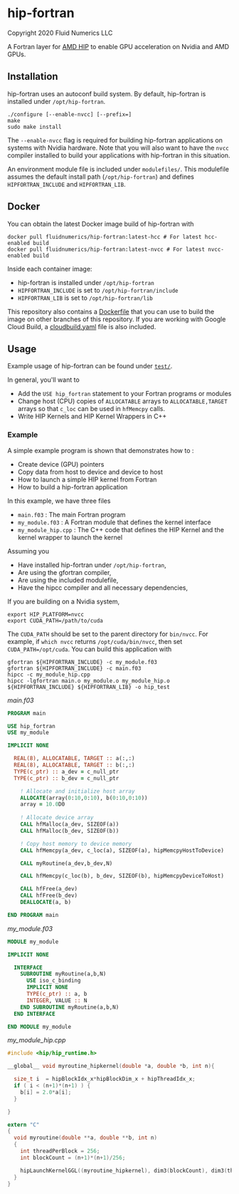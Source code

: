 # hip-fortran
Copyright 2020 Fluid Numerics LLC

A Fortran layer for [AMD HIP](https://github.com/ROCm-Developer-Tools/HIP) to enable GPU acceleration on Nvidia and AMD GPUs.

## Installation
hip-fortran uses an autoconf build system. By default, hip-fortran is installed under `/opt/hip-fortran`.
```
./configure [--enable-nvcc] [--prefix=]
make
sudo make install
```
The `--enable-nvcc` flag is required for building hip-fortran applications on systems with Nvidia hardware. Note that you will also want to have the `nvcc` compiler installed to build your applications with hip-fortran in this situation.

An environment module file is included under `modulefiles/`. This modulefile assumes the default install path (`/opt/hip-fortran`) and defines `HIPFORTRAN_INCLUDE` and `HIPFORTRAN_LIB`.

## Docker
You can obtain the latest Docker image build of hip-fortran with
```
docker pull fluidnumerics/hip-fortran:latest-hcc # For latest hcc-enabled build
docker pull fluidnumerics/hip-fortran:latest-nvcc # For latest nvcc-enabled build
```
Inside each container image: 
* hip-fortran is installed under `/opt/hip-fortran`
* `HIPFORTRAN_INCLUDE` is set to `/opt/hip-fortran/include`
* `HIPFORTRAN_LIB` is set to `/opt/hip-fortran/lib`

This repository also contains a [Dockerfile](./Dockerfile) that you can use to build the image on other branches of this repository.
If you are working with Google Cloud Build, a [cloudbuild.yaml](./cloudbuild.yaml) file is also included.

## Usage
Example usage of hip-fortran can be found under [`test/`](test/).

In general, you'll want to
* Add the `USE hip_fortran` statement to your Fortran programs or modules
* Change host (CPU) copies of `ALLOCATABLE` arrays to `ALLOCATABLE,TARGET` arrays so that `c_loc` can be used in `hfMemcpy` calls.
* Write HIP Kernels and HIP Kernel Wrappers in C++

### Example
A simple example program is shown that demonstrates how to : 
* Create device (GPU) pointers
* Copy data from host to device and device to host
* How to launch a simple HIP kernel from Fortran
* How to build a hip-fortran application

In this example, we have three files
* `main.f03` : The main Fortran program
* `my_module.f03` : A Fortran module that defines the kernel interface
* `my_module_hip.cpp` : The C++ code that defines the HIP Kernel and the kernel wrapper to launch the kernel

Assuming you
* Have installed hip-fortran under `/opt/hip-fortran`,
* Are using the gfortran compiler,
* Are using the included modulefile,
* Have the hipcc compiler and all necessary dependencies,
 
If you are building on a Nvidia system,
```
export HIP_PLATFORM=nvcc
export CUDA_PATH=/path/to/cuda
```
The `CUDA_PATH` should be set to the parent directory for `bin/nvcc`. For example, if `which nvcc` returns `/opt/cuda/bin/nvcc`, then set `CUDA_PATH=/opt/cuda`.
You can build this application with
```
gfortran ${HIPFORTRAN_INCLUDE} -c my_module.f03
gfortran ${HIPFORTRAN_INCLUDE} -c main.f03
hipcc -c my_module_hip.cpp
hipcc -lgfortran main.o my_module.o my_module_hip.o ${HIPFORTRAN_INCLUDE} ${HIPFORTRAN_LIB} -o hip_test 
```


*main.f03*
```fortran
PROGRAM main

USE hip_fortran
USE my_module

IMPLICIT NONE

  REAL(8), ALLOCATABLE, TARGET :: a(:,:)
  REAL(8), ALLOCATABLE, TARGET :: b(:,:)
  TYPE(c_ptr) :: a_dev = c_null_ptr
  TYPE(c_ptr) :: b_dev = c_null_ptr

    ! Allocate and initialize host array
    ALLOCATE(array(0:10,0:10), b(0:10,0:10))
    array = 10.0D0
 
    ! Allocate device array
    CALL hfMalloc(a_dev, SIZEOF(a))
    CALL hfMalloc(b_dev, SIZEOF(b))

    ! Copy host memory to device memory
    CALL hfMemcpy(a_dev, c_loc(a), SIZEOF(a), hipMemcpyHostToDevice)

    CALL myRoutine(a_dev,b_dev,N) 

    CALL hfMemcpy(c_loc(b), b_dev, SIZEOF(b), hipMemcpyDeviceToHost)

    CALL hfFree(a_dev)
    CALL hfFree(b_dev)
    DEALLOCATE(a, b)

END PROGRAM main
```
*my_module.f03*
```fortran
MODULE my_module

IMPLICIT NONE

  INTERFACE
    SUBROUTINE myRoutine(a,b,N)
      USE iso_c_binding
      IMPLICIT NONE
      TYPE(c_ptr) :: a, b
      INTEGER, VALUE :: N
    END SUBROUTINE myRoutine(a,b,N)
  END INTERFACE

END MODULE my_module
```

*my_module_hip.cpp*
```c
#include <hip/hip_runtime.h>

__global__ void myroutine_hipkernel(double *a, double *b, int n){

  size_t i  = hipBlockIdx_x*hipBlockDim_x + hipThreadIdx_x;
  if ( i < (n+1)*(n+1) ) {
    b[i] = 2.0*a[i];
  }

}

extern "C"
{
  void myroutine(double **a, double **b, int n)
  {
    int threadPerBlock = 256;
    int blockCount = (n+1)*(n+1)/256; 

    hipLaunchKernelGGL((myroutine_hipkernel), dim3(blockCount), dim3(threadPerBlock), 0, 0, *a, *b, n);
  }
}
```
